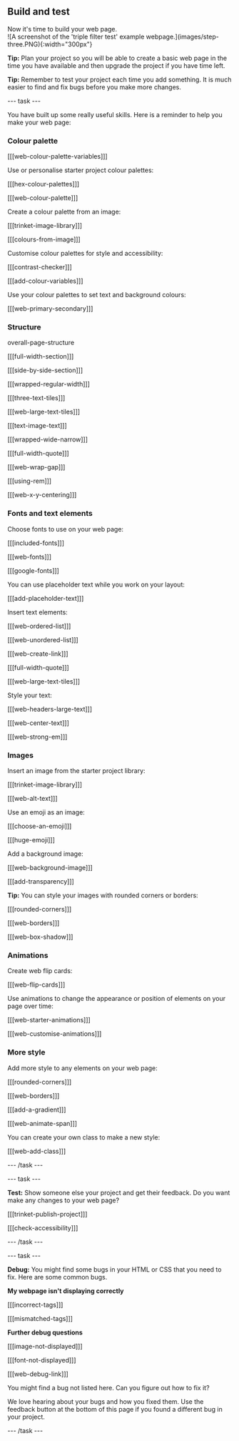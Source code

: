 ## Build and test

<div style="display: flex; flex-wrap: wrap">
<div style="flex-basis: 200px; flex-grow: 1; margin-right: 15px;">
Now it's time to build your web page. 
</div>
<div>
![A screenshot of the 'triple filter test' example webpage.](images/step-three.PNG){:width="300px"}
</div>
</div>

**Tip:** Plan your project so you will be able to create a basic web page in the time you have available and then upgrade the project if you have time left. 

**Tip:** Remember to test your project each time you add something. It is much easier to find and fix bugs before you make more changes.

--- task ---

You have built up some really useful skills. Here is a reminder to help you make your web page: 

### Colour palette

[[[web-colour-palette-variables]]]

Use or personalise starter project colour palettes:

[[[hex-colour-palettes]]]

[[[web-colour-palette]]]

Create a colour palette from an image:

[[[trinket-image-library]]]

[[[colours-from-image]]]

Customise colour palettes for style and accessibility:

[[[contrast-checker]]]

[[[add-colour-variables]]]

Use your colour palettes to set text and background colours:

[[[web-primary-secondary]]]

### Structure

overall-page-structure

[[[full-width-section]]]

[[[side-by-side-section]]]

[[[wrapped-regular-width]]]

[[[three-text-tiles]]]

[[[web-large-text-tiles]]]

[[[text-image-text]]]

[[[wrapped-wide-narrow]]]

[[[full-width-quote]]]

[[[web-wrap-gap]]]

[[[using-rem]]]

[[[web-x-y-centering]]]

### Fonts and text elements

Choose fonts to use on your web page:

[[[included-fonts]]]

[[[web-fonts]]]

[[[google-fonts]]]

You can use placeholder text while you work on your layout:

[[[add-placeholder-text]]]

Insert text elements:

[[[web-ordered-list]]]

[[[web-unordered-list]]]

[[[web-create-link]]]

[[[full-width-quote]]]

[[[web-large-text-tiles]]]

Style your text:

[[[web-headers-large-text]]]

[[[web-center-text]]]

[[[web-strong-em]]]


### Images

Insert an image from the starter project library:

[[[trinket-image-library]]]

[[[web-alt-text]]]

Use an emoji as an image:

[[[choose-an-emoji]]]

[[[huge-emoji]]]

Add a background image:

[[[web-background-image]]]

[[[add-transparency]]]

**Tip:** You can style your images with rounded corners or borders:

[[[rounded-corners]]]

[[[web-borders]]]

[[[web-box-shadow]]]


### Animations

Create web flip cards:

[[[web-flip-cards]]]

Use animations to change the appearance or position of elements on your page over time:

[[[web-starter-animations]]]

[[[web-customise-animations]]]

### More style

Add more style to any elements on your web page:

[[[rounded-corners]]]

[[[web-borders]]]

[[[add-a-gradient]]]

[[[web-animate-span]]]

You can create your own class to make a new style:

[[[web-add-class]]]

--- /task ---

--- task ---

**Test:** Show someone else your project and get their feedback. Do you want make any changes to your web page? 

[[[trinket-publish-project]]]

[[[check-accessibility]]]

--- /task ---

--- task ---

**Debug:** You might find some bugs in your HTML or CSS that you need to fix. Here are some common bugs.

**My webpage isn't displaying correctly**

[[[incorrect-tags]]]

[[[mismatched-tags]]]

**Further debug questions**

[[[image-not-displayed]]]

[[[font-not-displayed]]]

[[[web-debug-link]]]

You might find a bug not listed here. Can you figure out how to fix it?

We love hearing about your bugs and how you fixed them. Use the feedback button at the bottom of this page if you found a different bug in your project.

--- /task ---

